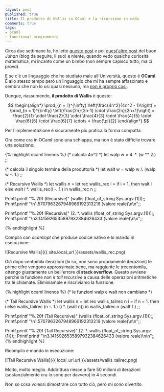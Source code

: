 ```yaml
---
layout: post
published: true
title: Il prodotto di Wallis in OCaml e la ricorsione in coda
comments: true
tags:
- ocaml
- functional programming
---
```


Circa due settimane fa, ho letto [questo post](https://okpanico.wordpress.com/2016/02/03/attenti-al-falso-amico-con-python/) e poi [quest'altro post](https://okpanico.wordpress.com/2016/02/05/ancora-wallis/) del buon *Juhan* (blog da seguire, il suo) e niente, quando vedo qualche curiosità matematica, mi incanto come un bimbo (non sempre capisco tutto, ma ci provo).

E se c'è un linguaggio che ho studiato male all'Università, questo è **OCaml**. È allo stesso tempo però un linguaggio che mi ha sempre affascinato e sembra che non lo usi quasi nessuno, ma [non è proprio così](https://github.com/search?utf8=%E2%9C%93&q=language%3AOCaml&type=Repositories&ref=advsearch&l=OCaml&l=).


Dunque, riassumendo, **il prodotto di Wallis** è questo:

$$
\begin{align*}
\prod_{n = 1}^{\infty} \left(\frac{4n^2}{4n^2 - 1}\right) = \prod_{n = 1}^{\infty} \left(\frac{2n}{2n-1} \cdot \frac{2n}{2n+1}\right) = \frac{2}{1} \cdot \frac{2}{3} \cdot \frac{4}{3} \cdot \frac{4}{5} \cdot \frac{6}{5} \cdot \frac{6}{7} \cdots = \frac{\pi}{2}
\end{align*}
$$

Per l'implementazione è sicuramente più pratica la forma compatta.

Ora come ora in OCaml sono una schiappa, ma non è stato difficile trovare una soluzione:

{% highlight ocaml linenos %}
(* calcola 4n^2 *)
let walp w =
  4. *. (w ** 2.)
;;

(* calcola il singolo termine della produttoria *)
let walt w =
	walp w /. (walp w -. 1.)
;;

(* Recursive Wallis *)
let wallis n =
	let rec wallis_rec i =
		if i = 1. then walt i else walt i *. wallis_rec(i -. 1.)
	in wallis_rec n
;;

Printf.printf "%.20f (Recursive)" (wallis (float_of_string Sys.argv.(1)));;
Printf.printf "\n1.5707963267948966192313216 (valore reale)\n\n";;

Printf.printf "%.20f (Recursive)" (2. *. wallis (float_of_string Sys.argv.(1)));;
Printf.printf "\n3.1415926535897932384626433 (valore reale)\n\n";;

{% endhighlight %}

Compilo con *ocamlopt* che produce codice nativo e lo mando in esecuzione:

![Recursive Wallis]({{ site.local_url }}/assets/wallis_rec.png)

Già dopo centomila iterazioni (lo so, non sono propriamente iterazioni) le prime cifre vengono approssimate bene, ma raggiunte le trecentomila, ottengo giustamente un bell'errore di **stack overflow**. Questo avviene perché la funzione non è *tail recursive* a causa delle operazioni aritmetiche tra le chiamate. Eliminiamole e riscriviamo la funzione:

{% highlight ocaml linenos %}
(* le funzioni walp e walt non cambiano *)

(* Tail Recursive Wallis *)
let wallis n =
	let rec wallis_tailrec n i =
		if n = 1. then i else  wallis_tailrec (n -. 1.) (i *. (walt n))
	in wallis_tailrec n (walt 1.)
;;

Printf.printf "%.20f (Tail Recursive)" (wallis (float_of_string Sys.argv.(1)));;
Printf.printf "\n1.5707963267948966192313216 (valore reale)\n\n";;

Printf.printf "%.20f (Tail Recursive)" (2. *. wallis (float_of_string Sys.argv.(1)));;
Printf.printf "\n3.1415926535897932384626433 (valore reale)\n\n";;
{% endhighlight %}

Ricompilo e mando in esecuzione:

![Tail Recursive Wallis]({{ local_url.url }}/assets/wallis_tailrec.png)

Molto, molto meglio. Addirittura riesce a fare 50 milioni di iterazioni (sostanzialmente ora lo sono per davvero) in 4 secondi.

Non so cosa volessi dimostrare con tutto ciò, però mi sono divertito.
